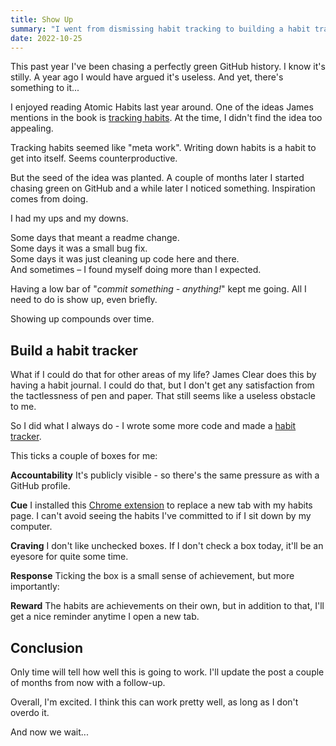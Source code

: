 ```yaml
---
title: Show Up 
summary: "I went from dismissing habit tracking to building a habit tracker."
date: 2022-10-25
---
```


This past year I've been chasing a perfectly green GitHub history.
I know it's stilly.
A year ago I would have argued it's useless.
And yet, there's something to it...

I enjoyed reading Atomic Habits last year around.
One of the ideas James mentions in the book is [tracking habits](https://jamesclear.com/habit-tracker).
At the time, I didn't find the idea too appealing.

Tracking habits seemed like "meta work".
Writing down habits is a habit to get into itself. 
Seems counterproductive.

But the seed of the idea was planted.
A couple of months later I started chasing green on GitHub and a while later I noticed something.
Inspiration comes from doing.

I had my ups and my downs.

Some days that meant a readme change.<br>
Some days it was a small bug fix. <br>
Some days it was just cleaning up code here and there.<br>
And sometimes – I found myself doing more than I expected.

Having a low bar of "_commit something - anything!_" kept me going. All I need to do is show up, even briefly.

Showing up compounds over time.
## Build a habit tracker
What if I could do that for other areas of my life?
James Clear does this by having a habit journal.
I could do that, but I don't get any satisfaction from the tactlessness of pen and paper.
That still seems like a useless obstacle to me.

So I did what I always do - I wrote some more code and made a [habit tracker](/habits). 

This ticks a couple of boxes for me:

**Accountability**
It's publicly visible - so there's the same pressure as with a GitHub profile.

**Cue**
I installed this [Chrome extension](https://chrome.google.com/webstore/detail/custom-new-tab-url/mmjbdbjnoablegbkcklggeknkfcjkjia) to replace a new tab with my habits page. I can't avoid seeing the habits I've committed to if I sit down by my computer.

**Craving**
I don't like unchecked boxes. If I don't check a box today, it'll be an eyesore for quite some time.

**Response**
Ticking the box is a small sense of achievement, but more importantly:

**Reward**
The habits are achievements on their own, but in addition to that, I'll get a nice reminder anytime I open a new tab.

## Conclusion
Only time will tell how well this is going to work. I'll update the post a couple of months from now with a follow-up.

Overall, I'm excited. I think this can work pretty well, as long as I don't overdo it.

And now we wait...